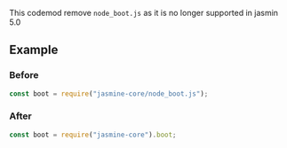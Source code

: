 This codemod remove `node_boot.js` as it is no longer supported in jasmin 5.0

## Example

### Before

```ts
const boot = require("jasmine-core/node_boot.js");
```

### After

```ts
const boot = require("jasmine-core").boot;
```
